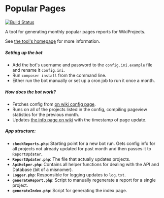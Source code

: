 Popular Pages
=============
[![Build Status](https://travis-ci.org/wikimedia/popularpages.svg?branch=master)](https://travis-ci.org/wikimedia/popularpages)

A tool for generating monthly popular pages reports for WikiProjects.

See [the tool's homepage](https://wikitech.wikimedia.org/wiki/Tool:Popular_Pages) for more information.

##### Setting up the bot
* Add the bot's username and password to the `config.ini.example` file and rename it `config.ini`.
* Run `composer install` from the command line.
* Either run the bot manually or set up a cron job to run it once a month.

##### How does the bot work?
* Fetches config from [on wiki config page](https://en.wikipedia.org/wiki/User:Community_Tech_bot/Popular_pages_config.json).
* Runs on all of the projects listed in the config, compiling pageview statistics for the previous month.
* Updates [the info page on wiki](https://en.wikipedia.org/wiki/User:Community_Tech_bot/Popular_pages) with the timestamp of page update.

##### App structure:
* **`checkReports.php`**: Starting point for a new bot run. Gets config info for all projects not already updated for past month and then passes it to `ReportUpdater`.
* **`ReportUpdater.php`**: The file that actually updates projects.
* **`ApiHelper.php`**: Contains all helper functions for dealing with the API and Database (bit of a misnomer).
* **`Logger.php`**: Responsible for logging updates to `log.txt`.
* **`generateReport.php`**: Script to manually regenerate a report for a single project.
* **`generateIndex.php`**: Script for generating the index page.

